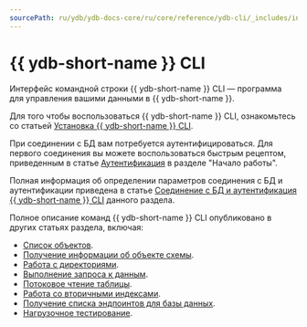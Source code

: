 ```yaml
---
sourcePath: ru/ydb/ydb-docs-core/ru/core/reference/ydb-cli/_includes/index.md
---
```

# {{ ydb-short-name }} CLI

Интерфейс командной строки {{ ydb-short-name }} CLI — программа для управления вашими данными в {{ ydb-short-name }}.

Для того чтобы воспользоваться {{ ydb-short-name }} CLI, ознакомьтесь со статьей [Установка {{ ydb-short-name }} CLI](../install.md).

При соединении с БД вам потребуется аутентифицироваться. Для первого соединения вы можете воспользоваться быстрым рецептом, приведенным в статье [Аутентификация](../../../getting_started/auth.md) в разделе "Начало работы". 

Полная информация об определении параметров соединения с БД и аутентификации приведена в статье [Соединение с БД и аутентификация {{ ydb-short-name }} CLI](../connect.md) данного раздела.

Полное описание команд {{ ydb-short-name }} CLI опубликовано в других статьях раздела, включая:

* [Список объектов](../commands/scheme-ls.md).
* [Получение информации об объекте схемы](../commands/scheme-describe.md).
* [Работа с директориями](../commands/dir.md).
* [Выполнение запроса к данным](../commands/query.md).
* [Потоковое чтение таблицы](../commands/readtable.md).
* [Работа со вторичными индексами](../commands/secondary_index.md).
* [Получение списка эндпоинтов для базы данных](../commands/discovery-list.md).
* [Нагрузочное тестирование](../commands/workload/index.md).

